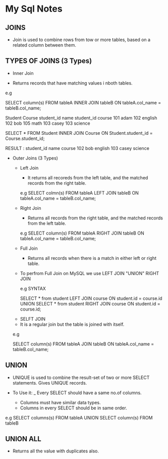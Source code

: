 # My Sql Notes

## JOINS

* Join is used to combine rows from tow or more tables, based on a related column between them.

## TYPES OF JOINS (3 Types)

* Inner Join

- Returns records that have matching values i nboth tables.

e.g 

SELECT column(s)
FROM tableA
INNER JOIN tableB
ON tableA.col_name = tableB.col_name;

Student             Course
student_id name     student_id course
101        adam     102        english
102        bob      105        math 
103        casey    103         science

SELECT * 
FROM Student
INNER JOIN Course
ON Student.student_id = Course.student_id;

RESULT : 
student_id name course
102         bob   english
103         casey   science


* Outer Joins (3 Types)
  
  * Left Join
    - It returns all recoreds from the left table, and the matched records from the right table.

    e.g
    SELECT colmn(s)
    FROM tableA
    LEFT JOIN tableB
    ON tableA.col_name = tableB.col_name;
  
  * Right Join
    - Returns all records from the right table, and the matched records from the left table.

    e.g
    SELECT column(s)
    FROM tableA
    RIGHT JOIN tableB
    ON tableA.col_name = tableB.col_name;

  * Full Join
    - Returns all records when there is a match in either left or right table.

  - To perfrom Full Join on MySQL we use LEFT JOIN "UNION" RIGHT JOIN

    e.g
    SYNTAX

    SELECT * from  student
    LEFT JOIN course
    ON student.id = course.id
    UNION
    SELECT * from student
    RIGHT JOIN course
    ON student.id = course.id;

  * SELFT JOIN

  - It is a regular join but the table is joined with itself.

  e.g

  SELECT column(s)
  FROM tableA
  JOIN tableB
  ON tableA.col_name = tableB.col_name;

## UNION

  * UNIQUE is used to combine the result-set of two or more SELECT statements. Gives UNIQUE records.

  * To Use it:
    _ Every SELECT should have a same no.of columns.
    - Columns must have similar data types.
    - Columns in every SELECT should be in same order.

  e.g
  SELECT columns(s) FROM tableA
  UNION 
  SELECT column(s) FROM tableB

## UNION ALL

* Returns all the value with duplicates also.
